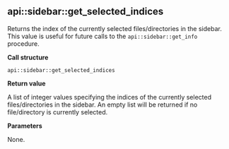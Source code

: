 ## api::sidebar::get\_selected\_indices

Returns the index of the currently selected files/directories in the sidebar.  This value is useful for future calls to the `api::sidebar::get_info` procedure.

**Call structure**

`api::sidebar::get_selected_indices`

**Return value**

A list of integer values specifying the indices of the currently selected files/directories in the sidebar.  An empty list will be returned if no file/directory is currently selected.

**Parameters**

None.